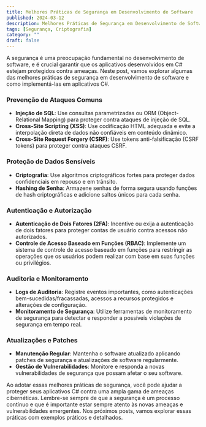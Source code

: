 ```yaml
---
title: Melhores Práticas de Segurança em Desenvolvimento de Software
published: 2024-03-12
description: Melhores Práticas de Segurança em Desenvolvimento de Software
tags: [Segurança, Criptografia]
category: ""
draft: false
--- 
```


A segurança é uma preocupação fundamental no desenvolvimento de software, e é crucial garantir que os aplicativos desenvolvidos em C# estejam protegidos contra ameaças. Neste post, vamos explorar algumas das melhores práticas de segurança em desenvolvimento de software e como implementá-las em aplicativos C#.

### Prevenção de Ataques Comuns

- **Injeção de SQL**: Use consultas parametrizadas ou ORM (Object-Relational Mapping) para proteger contra ataques de injeção de SQL.
- **Cross-Site Scripting (XSS)**: Use codificação HTML adequada e evite a interpolação direta de dados não confiáveis em conteúdo dinâmico.
- **Cross-Site Request Forgery (CSRF)**: Use tokens anti-falsificação (CSRF tokens) para proteger contra ataques CSRF.

### Proteção de Dados Sensíveis

- **Criptografia**: Use algoritmos criptográficos fortes para proteger dados confidenciais em repouso e em trânsito.
- **Hashing de Senha**: Armazene senhas de forma segura usando funções de hash criptográficas e adicione saltos únicos para cada senha.

### Autenticação e Autorização

- **Autenticação de Dois Fatores (2FA)**: Incentive ou exija a autenticação de dois fatores para proteger contas de usuário contra acessos não autorizados.
- **Controle de Acesso Baseado em Funções (RBAC)**: Implemente um sistema de controle de acesso baseado em funções para restringir as operações que os usuários podem realizar com base em suas funções ou privilégios.

### Auditoria e Monitoramento

- **Logs de Auditoria**: Registre eventos importantes, como autenticações bem-sucedidas/fracassadas, acessos a recursos protegidos e alterações de configuração.
- **Monitoramento de Segurança**: Utilize ferramentas de monitoramento de segurança para detectar e responder a possíveis violações de segurança em tempo real.

### Atualizações e Patches

- **Manutenção Regular**: Mantenha o software atualizado aplicando patches de segurança e atualizações de software regularmente.
- **Gestão de Vulnerabilidades**: Monitore e responda a novas vulnerabilidades de segurança que possam afetar o seu software.

Ao adotar essas melhores práticas de segurança, você pode ajudar a proteger seus aplicativos C# contra uma ampla gama de ameaças cibernéticas. Lembre-se sempre de que a segurança é um processo contínuo e que é importante estar sempre atento às novas ameaças e vulnerabilidades emergentes. Nos próximos posts, vamos explorar essas práticas com exemplos práticos e detalhados.
